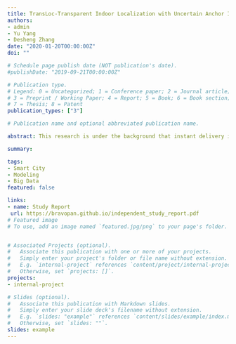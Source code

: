 ```yaml
---
title: TransLoc-Transparent Indoor Localization with Uncertain Anchor Information for Instant Delivery
authors:
- admin
- Yu Yang
- Desheng Zhang
date: "2020-01-20T00:00:00Z"
doi: ""

# Schedule page publish date (NOT publication's date).
#publishDate: "2019-09-21T00:00:00Z"

# Publication type.
# Legend: 0 = Uncategorized; 1 = Conference paper; 2 = Journal article;
# 3 = Preprint / Working Paper; 4 = Report; 5 = Book; 6 = Book section;
# 7 = Thesis; 8 = Patent
publication_types: ["3"]

# Publication name and optional abbreviated publication name.

abstract: This research is under the background that instant delivery is an important urban service in recent years driven by the increasing consumer for quick product delivery, which generally requries to be delivered within half an hour in an urban area. One important issue for the business is to keep updating the status of carries especially the real-time locations, which is challenging when they are in an indoor environment. In this research, we addressed two challenges including uncertain anchor reporting behaviors and indoor mobility behaviors. We evaluate our system on 1,000 carries, which shows improvement ove two baselines by 63% and 72%, and achieve a competitive result compared to a label-extensive baseline.

summary:

tags:
- Smart City
- Modeling
- Big Data
featured: false

links:
- name: Study Report
 url: https://bravopan.github.io/independent_study_report.pdf
# Featured image
# To use, add an image named `featured.jpg/png` to your page's folder.


# Associated Projects (optional).
#   Associate this publication with one or more of your projects.
#   Simply enter your project's folder or file name without extension.
#   E.g. `internal-project` references `content/project/internal-project/index.md`.
#   Otherwise, set `projects: []`.
projects:
- internal-project

# Slides (optional).
#   Associate this publication with Markdown slides.
#   Simply enter your slide deck's filename without extension.
#   E.g. `slides: "example"` references `content/slides/example/index.md`.
#   Otherwise, set `slides: ""`.
slides: example
---
```


